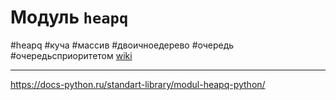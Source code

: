 # Модуль `heapq`
#heapq #куча #массив #двоичноедерево #очередь #очередьсприоритетом  [wiki](https://ru.wikipedia.org/wiki/Очередь_с_приоритетом_(программирование))
***

<https://docs-python.ru/standart-library/modul-heapq-python/>